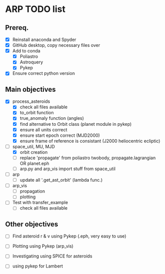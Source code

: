 # ARP TODO list

## Prereq.
- [X] Reinstall anaconda and Spyder
- [X] GitHub desktop, copy necessary files over
- [X] Add to conda
  - [X] Poliastro
  - [X] Astroquery
  - [X] Pykep
- [X] Ensure correct python version

## Main objectives
- [X] process_asteroids
  - [X] check all files available
  - [X] to_orbit function
  - [X] true_anomaly function (angles)
  - [X] find alternative to Orbit class (planet module in pykep)
  - [X] ensure all units correct
  - [X] ensure start epoch correct (MJD2000)
  - [X] ensure frame of reference is consistant (J2000 heliocentric ecliptic)
- [ ] space_util, MU, MJD
  - [X] orbit creation
  - [ ] replace 'propagate' from poliastro twobody, propagate.lagrangian OR planet.eph
  - [ ] arp.py and arp_vis import stuff from space_util
- [ ] arp
  - [ ] update all '.get_ast_orbit' (lambda func.)
- [ ] arp_vis
  - [ ] propagation
  - [ ] plotting
- [ ] Test with transfer_example
  - [ ] check all files available

## Other objectives
- [ ] Find asteroid r & v using Pykep (.eph, very easy to use)
- [ ] Plotting using Pykep (arp_vis)
- [ ] Investigating using SPICE for asteroids
- [ ] using pykep for Lambert
 
